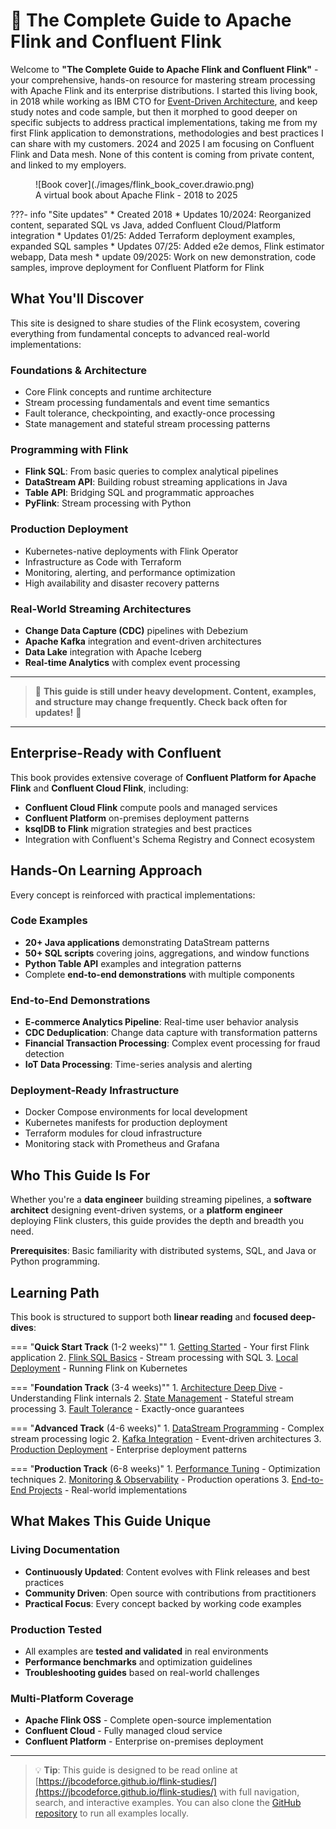 # 🚧 The Complete Guide to Apache Flink and Confluent Flink

Welcome to **"The Complete Guide to Apache Flink and Confluent Flink"** - your comprehensive, hands-on resource for mastering stream processing with Apache Flink and its enterprise distributions. I started this living book, in 2018 while working as IBM CTO for [Event-Driven Architecture](https://jbcodeforce.github.io/eda-studies/), and keep study notes and code sample, but then it morphed to good deeper on specific subjects to address practical implementations, taking me from my first Flink application to demonstrations, methodologies and best practices I can share with my customers. 2024 and 2025 I am focusing on Confluent Flink and Data mesh. None of this content is coming from private content, and linked to my employers.


<figure markdown="span">
  ![Book cover](./images/flink_book_cover.drawio.png)
  <figcaption>A virtual book about Apache Flink - 2018 to 2025</figcaption>
</figure>

???- info "Site updates"
    * Created 2018 
    * Updates 10/2024: Reorganized content, separated SQL vs Java, added Confluent Cloud/Platform integration
    * Updates 01/25: Added Terraform deployment examples, expanded SQL samples
    * Updates 07/25: Added e2e demos, Flink estimator webapp, Data mesh
    * update 09/2025: Work on new demonstration, code samples, improve deployment for Confluent Platform for Flink

## What You'll Discover

This site is designed to share studies of the Flink ecosystem, covering everything from fundamental concepts to advanced real-world implementations:

### **Foundations & Architecture**
- Core Flink concepts and runtime architecture
- Stream processing fundamentals and event time semantics
- Fault tolerance, checkpointing, and exactly-once processing
- State management and stateful stream processing patterns

### **Programming with Flink**
- **Flink SQL**: From basic queries to complex analytical pipelines
- **DataStream API**: Building robust streaming applications in Java
- **Table API**: Bridging SQL and programmatic approaches
- **PyFlink**: Stream processing with Python

### **Production Deployment**
- Kubernetes-native deployments with Flink Operator
- Infrastructure as Code with Terraform
- Monitoring, alerting, and performance optimization
- High availability and disaster recovery patterns

### **Real-World Streaming Architectures**
- **Change Data Capture (CDC)** pipelines with Debezium
- **Apache Kafka** integration and event-driven architectures
- **Data Lake** integration with Apache Iceberg
- **Real-time Analytics** with complex event processing

---

> 🚧 **This guide is still under heavy development. Content, examples, and structure may change frequently. Check back often for updates!** 🚧

---

## Enterprise-Ready with Confluent

This book provides extensive coverage of **Confluent Platform for Apache Flink** and **Confluent Cloud Flink**, including:

- **Confluent Cloud Flink** compute pools and managed services
- **Confluent Platform** on-premises deployment patterns
- **ksqlDB to Flink** migration strategies and best practices
- Integration with Confluent's Schema Registry and Connect ecosystem

## Hands-On Learning Approach

Every concept is reinforced with practical implementations:

### **Code Examples** 
- **20+ Java applications** demonstrating DataStream patterns
- **50+ SQL scripts** covering joins, aggregations, and window functions
- **Python Table API** examples and integration patterns
- Complete **end-to-end demonstrations** with multiple components

### **End-to-End Demonstrations**
- **E-commerce Analytics Pipeline**: Real-time user behavior analysis
- **CDC Deduplication**: Change data capture with transformation patterns
- **Financial Transaction Processing**: Complex event processing for fraud detection
- **IoT Data Processing**: Time-series analysis and alerting

### **Deployment-Ready Infrastructure**
- Docker Compose environments for local development
- Kubernetes manifests for production deployment
- Terraform modules for cloud infrastructure
- Monitoring stack with Prometheus and Grafana

## Who This Guide Is For

Whether you're a **data engineer** building streaming pipelines, a **software architect** designing event-driven systems, or a **platform engineer** deploying Flink clusters, this guide provides the depth and breadth you need.

**Prerequisites**: Basic familiarity with distributed systems, SQL, and Java or Python programming.

## Learning Path

This book is structured to support both **linear reading** and **focused deep-dives**:

=== "**Quick Start Track** (1-2 weeks)""
    1. [Getting Started](coding/getting-started.md) - Your first Flink application
    2. [Flink SQL Basics](coding/flink-sql.md) - Stream processing with SQL
    3. [Local Deployment](coding/k8s-deploy.md) - Running Flink on Kubernetes

=== "**Foundation Track** (3-4 weeks)""
    1. [Architecture Deep Dive](architecture/index.md) - Understanding Flink internals
    2. [State Management](architecture/index.md#state-management) - Stateful stream processing
    3. [Fault Tolerance](architecture/index.md#fault-tolerance) - Exactly-once guarantees

=== "**Advanced Track** (4-6 weeks)"
    1. [DataStream Programming](coding/datastream.md) - Complex stream processing logic
    2. [Kafka Integration](architecture/kafka.md) - Event-driven architectures
    3. [Production Deployment](techno/ccloud-flink.md) - Enterprise deployment patterns

=== "**Production Track** (6-8 weeks)"
    1. [Performance Tuning](architecture/cookbook.md) - Optimization techniques
    2. [Monitoring & Observability](techno/fk-k8s-monitor.md) - Production operations
    3. [End-to-End Projects](labs/index.md) - Real-world implementations

## What Makes This Guide Unique

### **Living Documentation**
- **Continuously Updated**: Content evolves with Flink releases and best practices
- **Community Driven**: Open source with contributions from practitioners
- **Practical Focus**: Every concept backed by working code examples

### **Production Tested**
- All examples are **tested and validated** in real environments
- **Performance benchmarks** and optimization guidelines
- **Troubleshooting guides** based on real-world challenges

### **Multi-Platform Coverage**
- **Apache Flink OSS** - Complete open-source implementation
- **Confluent Cloud** - Fully managed cloud service
- **Confluent Platform** - Enterprise on-premises deployment

--- 

> 💡 **Tip**: This guide is designed to be read online at [https://jbcodeforce.github.io/flink-studies/](https://jbcodeforce.github.io/flink-studies/) with full navigation, search, and interactive examples. You can also clone the [GitHub repository](https://github.com/jbcodeforce/flink-studies) to run all examples locally.
